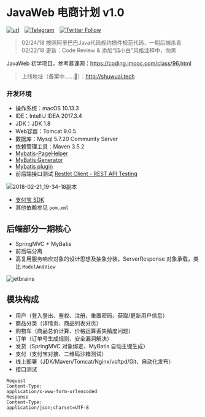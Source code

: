 # JavaWeb 电商计划 v1.0

[![url](https://img.shields.io/badge/URL-shuwuai.cc-ff69b4.svg?style=flat-square)](http://shuwuai.cc)&emsp;[![Telegram](https://img.shields.io/badge/Add-Telegram-green.svg?style=flat-square&logo=telegram)](https://telegram.me/shuwuai)&emsp;[![Twitter Follow](https://img.shields.io/twitter/follow/espadrine.svg?style=social&label=Follow&logo=twitter)](https://twitter.com/shuwuai)

> 02/24/18 按照阿里巴巴Java代码规约插件规范代码，一期后端杀青
> 02/22/18 更新：Code Review & 添加“纯小白”风格注释中，勿黑

JavaWeb 初学项目，参考慕课网：https://coding.imooc.com/class/96.html
> 上线地址（备案中……🤣）：http://shuwuai.tech

### 开发环境
* 操作系统：macOS 10.13.3
* IDE：IntelliJ IDEA 2017.3.4
* JDK：JDK 1.8
* Web容器：Tomcat 9.0.5
* 数据库：Mysql 5.7.20 Community Server
* 依赖管理工具：Maven 3.5.2
* [Mybatis-PageHelper](https://github.com/pagehelper/Mybatis-PageHelper)
* [MyBatis Generator](http://www.mybatis.org/generator/index.html)
* [Mybatis plugin](https://www.codesmagic.com/mybatisplugin)
* 前后端接口测试  [Restlet Client - REST API Testing](https://restlet.com/modules/client/)

![2018-02-21_19-34-18副本](http://oxgw3nd2b.bkt.clouddn.com/2018-02-21_19-34-18副本.png)

* [支付宝 SDK](https://openhome.alipay.com/platform/home.htm)
* 其他依赖参见 `pom.xml`

## 后端部分一期核心
* SpringMVC + MyBatis
* 前后端分离
* 高复用服务响应对象的设计思想及抽象分装，ServerResponse<T> 对象承载，类比 `ModelAndView`

![jetbrains](http://oxgw3nd2b.bkt.clouddn.com/jetbran.png)

## 模块构成
* 用户（登入登出、鉴权、注册、重置密码、获取/更新用户信息）
* 商品分类（详情页、商品列表分页）
* 购物车（商品总价计算、价格运算丢失精度问题）
* 订单（订单号生成规则、安全漏洞解决）
* 发货（SpringMVC 对象绑定、MyBatis 自动主键生成）
* 支付（支付宝对接、二维码沙箱测试）
* 线上部署（JDK/Maven/Tomcat/Nginx/vsftpd/Git、自动化发布）
* 接口测试  

```
Request 
Content-Type: 
application/x-www-form-urlencoded
Response 
Content-Type: 
application/json;charset=UTF-8
```
